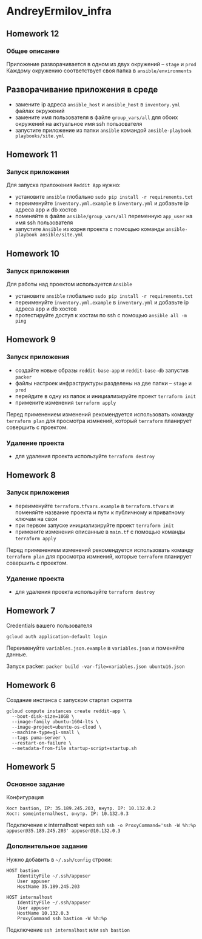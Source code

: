 # AndreyErmilov_infra

## Homework 12

### Общее описание
Приложение разворачивается в одном из двух окружений – `stage` и `prod`
Каждому окружению соответствует своя папка в `ansible/environments`

## Разворачивание приложения в среде

- замените ip адреса `ansible_host` и `ansible_host` в `inventory.yml` файлах окружений
- замените имя пользователя в файле `group_vars/all` для обоих окружений на актуальное имя ssh пользователя
- запустите приложение из папки `ansible` командой `ansible-playbook playbooks/site.yml`

## Homework 11

### Запуск приложения
Для запуска приложения `Reddit App` нужно:

- установите `ansible` глобально `sudo pip install -r requirements.txt`
- переименуйте `inventory.yml.example` в `inventory.yml` и добавьте ip адреса app и db хостов
- поменяйте в файле `ansible/group_vars/all` переменную `app_user` на имя ssh пользователя
- запустите `Ansible` из корня проекта с помощью команды `ansible-playbook ansible/site.yml`

## Homework 10

### Запуск приложения
Для работы над проектом используется `Ansible`

- установите `ansible` глобально `sudo pip install -r requirements.txt`
- переименуйте `inventory.yml.example` в `inventory.yml` и добавьте ip адреса app и db хостов
- протестируйте доступ к хостам по ssh с помощью `ansible all -m ping `

## Homework 9

### Запуск приложения

- создайте новые образы `reddit-base-app` и `reddit-base-db` запустив `packer`
- файлы настроек инфраструктуры разделены на две папки – `stage` и `prod`
- перейдите в одну из папок и инициализируйте проект `terraform init`
- примените изменения `terraform apply`

Перед применением изменений рекомендуется использовать команду `terraform plan` для просмотра измнений, который `terraform` планирует совершить с проектом.

### Удаление проекта
- для удаления проекта используйте `terraform destroy`

## Homework 8

### Запуск приложения

- переименуйте `terraform.tfvars.example` в `terraform.tfvars` и поменяйте название проекта и пути к публичному и приватному ключам на свои
- при первом запуске инициализируйте проект `terraform init`
- примените изменения описанные в `main.tf` с помощью команды `terraform apply`

Перед применением изменений рекомендуется использовать команду `terraform plan` для просмотра измнений, которые `terraform` планирует совершить с проектом.

### Удаление проекта
- для удаления проекта используйте `terraform destroy`

## Homework 7

Credentials вашего пользователя

```
gcloud auth application-default login
```

Переименуйте `variables.json.example` в `variables.json` и поменяйте данные.

Запуск packer:
```packer build -var-file=variables.json ubuntu16.json```

## Homework 6

Cоздание инстанса с запуском стартап скрипта

```
gcloud compute instances create reddit-app \
  --boot-disk-size=10GB \
  --image-family ubuntu-1604-lts \
  --image-project=ubuntu-os-cloud \
  --machine-type=g1-small \
  --tags puma-server \
  --restart-on-failure \
  --metadata-from-file startup-script=startup.sh
```

## Homework 5

### Основное задание

Конфигурация

```
Хост bastion, IP: 35.189.245.203, внутр. IP: 10.132.0.2
Хост: someinternalhost, внутр. IP: 10.132.0.3
```

Подключение к internalhost через ssh
``ssh -o ProxyCommand='ssh -W %h:%p appuser@35.189.245.203' appuser@10.132.0.3``

### Дополнительное задание

Нужно добавить в `~/.ssh/config` строки:
```
HOST bastion
    IdentityFile ~/.ssh/appuser
    User appuser
    HostName 35.189.245.203

HOST internalhost
    IdentityFile ~/.ssh/appuser
    User appuser
    HostName 10.132.0.3
    ProxyCommand ssh bastion -W %h:%p
```

Подключение
``ssh internalhost`` или ``ssh bastion``
